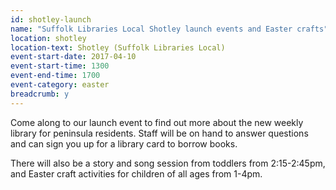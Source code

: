 ```yaml
---
id: shotley-launch
name: "Suffolk Libraries Local Shotley launch events and Easter crafts"
location: shotley
location-text: Shotley (Suffolk Libraries Local)
event-start-date: 2017-04-10
event-start-time: 1300
event-end-time: 1700
event-category: easter
breadcrumb: y
---
```


Come along to our launch event to find out more about the new weekly library for peninsula residents. Staff will be on hand to answer questions and can sign you up for a library card to borrow books.

There will also be a story and song session from toddlers from 2:15-2:45pm, and Easter craft activities for children of all ages from 1-4pm.
